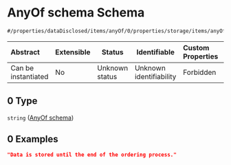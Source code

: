 # AnyOf schema Schema

```txt
#/properties/dataDisclosed/items/anyOf/0/properties/storage/items/anyOf/0/properties/purposeConditional/items/anyOf/0#/properties/dataDisclosed/items/anyOf/0/properties/storage/items/anyOf/0/properties/purposeConditional/items/anyOf/0
```




| Abstract            | Extensible | Status         | Identifiable            | Custom Properties | Additional Properties | Access Restrictions | Defined In                                                           |
| :------------------ | ---------- | -------------- | ----------------------- | :---------------- | --------------------- | ------------------- | -------------------------------------------------------------------- |
| Can be instantiated | No         | Unknown status | Unknown identifiability | Forbidden         | Allowed               | none                | [tilt-schema.json\*](../out/tilt-schema.json "open original schema") |

## 0 Type

`string` ([AnyOf schema](tilt-schema-properties-datadisclosed-items-anyof-anyof-schema-properties-storage-items-anyof-first-anyof-properties-purposeconditional-items-anyof-anyof-schema.md))

## 0 Examples

```json
"Data is stored until the end of the ordering process."
```
